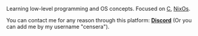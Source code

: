 Learning low-level programming and OS concepts. Focused on [C](https://en.wikipedia.org/wiki/C_(programming_language)), [NixOs](https://en.wikipedia.org/wiki/NixOS).

You can contact me for any reason through this platform:
	**[Discord](https://discord.com/users/1266574427274084413)** (Or you can add me by my username "censera").

